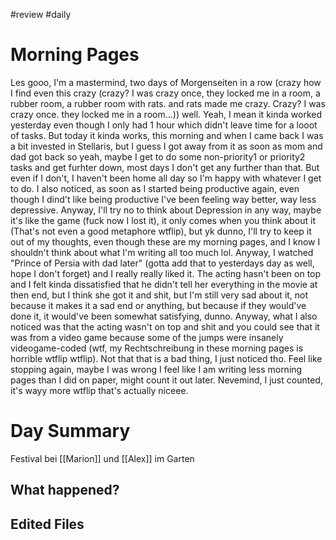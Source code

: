 #review #daily 
# Morning Pages
Les gooo, I'm a mastermind, two days of Morgenseiten in a row (crazy how I find even this crazy (crazy? I was crazy once, they locked me in a room, a rubber room, a rubber room with rats. and rats made me crazy. Crazy? I was crazy once. they locked me in a room...)) well. Yeah, I mean it kinda worked yesterday even though I only had 1 hour which didn't leave time for a looot of tasks. But today it kinda works, this morning and when I came back I was a bit invested in Stellaris, but I guess I got away from it as soon as mom and dad got back so yeah, maybe I get to do some non-priority1 or priority2 tasks and get furhter down, most days I don't get any further than that. But even if I don't, I haven't been home all day so I'm happy with whatever I get to do. I also noticed, as soon as I started being productive again, even though I dind't like being productive I've been feeling way better, way less depressive. Anyway, I'll try no to think about Depression in any way, maybe it's like the game (fuck now I lost it), it only comes when you think about it (That's not even a good metaphore wtflip), but yk dunno, I'll try to keep it out of my thoughts, even though these are my morning pages, and I know I shouldn't think about what I'm writing all too much lol. Anyway, I watched "Prince of Persia with dad later" (gotta add that to yesterdays day as well, hope I don't forget) and I really really liked it. The acting hasn't been on top and I felt kinda dissatisfied that he didn't tell her everything in the movie at then end, but I think she got it and shit, but I'm still very sad about it, not because it makes it a sad end or anything, but because if they would've done it, it would've been somewhat satisfying, dunno. Anyway, what I also noticed was that the acting wasn't on top and shit and you could see that it was from a video game because some of the jumps were insanely videogame-coded (wtf, my Rechtschreibung in these morning pages is horrible wtflip wtflip). Not that that is a bad thing, I just noticed tho. Feel like stopping again, maybe I was wrong I feel like I am writing less morning pages than I did on paper, might count it out later. Nevemind, I just counted, it's wayy more wtflip that's actually niceee. 
# Day Summary
Festival bei [[Marion]] und [[Alex]] im Garten
## What happened?

## Edited Files
